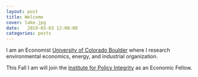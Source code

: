 ```yaml
---
layout: post
title: Welcome
cover: lake.jpg
date:   2019-03-03 12:00:00
categories: posts
---
```


I am an Economist [University of Colorado Boulder](https://www.colorado.edu/economics/) where I research environmental economics, energy, and industrial organization.

This Fall I am will join the [Institute for Policy Integrity](https://policyintegrity.org/) as an Economic Fellow.
